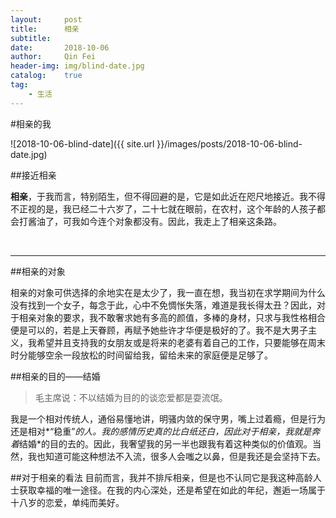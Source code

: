 ```yaml
---
layout:     post
title:      相亲
subtitle:  
date:       2018-10-06
author:     Qin Fei
header-img: img/blind-date.jpg
catalog:    true
tag:
    - 生活
---
```


#相亲的我

![2018-10-06-blind-date]({{ site.url }}/images/posts/2018-10-06-blind-date.jpg)

##接近相亲

**相亲**，于我而言，特别陌生，但不得回避的是，它是如此近在咫尺地接近。我不得不正视的是，我已经二十六岁了，二十七就在眼前，在农村，这个年龄的人孩子都会打酱油了，可我如今连个对象都没有。因此，我走上了相亲这条路。

<br/>

---

##相亲的对象

相亲的对象可供选择的余地实在是太少了，我一直在想，我当初在求学期间为什么没有找到一个女子，每念于此，心中不免惆怅失落，难道是我长得太丑？因此，对于相亲对象的要求，我不敢奢求她有多高的颜值，多棒的身材，只求与我性格相合便是可以的，若是上天眷顾，再赋予她些许才华便是极好的了。我不是大男子主义，我希望并且支持我的女朋友或是将来的老婆有着自己的工作，只要能够在周末时分能够空余一段放松的时间留给我，留给未来的家庭便是足够了。

##相亲的目的——结婚

> 毛主席说：不以结婚为目的的谈恋爱都是耍流氓。

我是一个相对传统人，通俗易懂地讲，明骚内敛的保守男，嘴上过着瘾，但是行为还是相对*“稳重”*的人。我的感情历史真的比白纸还白，因此对于相亲，我就是奔着*结婚*的目的去的。因此，我奢望我的另一半也跟我有着这种类似的价值观。当然，我也知道可能这种想法不入流，很多人会嗤之以鼻，但是我还是会坚持下去。

##对于相亲的看法
目前而言，我并不排斥相亲，但是也不认同它是我这种高龄人士获取幸福的唯一途径。在我的内心深处，还是希望在如此的年纪，邂逅一场属于十八岁的恋爱，单纯而美好。

